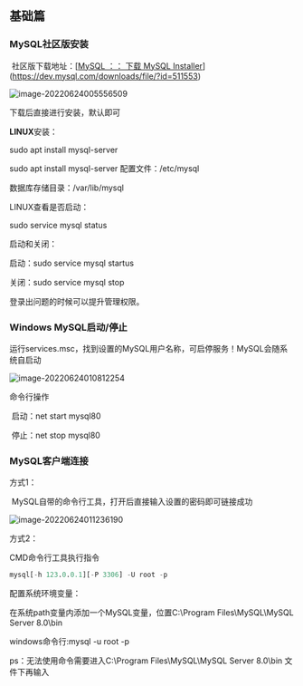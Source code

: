## 基础篇

### MySQL社区版安装

​	社区版下载地址：[[MySQL ：： 下载 MySQL Installer](https://dev.mysql.com/downloads/windows/installer/8.0.html)](https://dev.mysql.com/downloads/file/?id=511553)

![image-20220624005556509](C:\Users\43549\AppData\Roaming\Typora\typora-user-images\image-20220624005556509.png)

下载后直接进行安装，默认即可

**LINUX**安装：

sudo apt install mysql-server

sudo apt install mysql-server  配置文件：/etc/mysql

数据库存储目录：/var/lib/mysql

LINUX查看是否启动：

sudo service mysql status

启动和关闭：

启动：sudo service mysql startus

关闭：sudo service mysql stop 

登录出问题的时候可以提升管理权限。

### Windows MySQL启动/停止

​	运行services.msc，找到设置的MySQL用户名称，可启停服务！MySQL会随系统自启动

![image-20220624010812254](C:\Users\43549\AppData\Roaming\Typora\typora-user-images\image-20220624010812254.png)

命令行操作

​	启动：net start mysql80

​	停止：net stop mysql80

### MySQL客户端连接

方式1：

​	MySQL自带的命令行工具，打开后直接输入设置的密码即可链接成功

![image-20220624011236190](C:\Users\43549\AppData\Roaming\Typora\typora-user-images\image-20220624011236190.png)

方式2：

CMD命令行工具执行指令

```sql
mysql[-h 123.0.0.1][-P 3306] -U root -p
```

配置系统环境变量：

在系统path变量内添加一个MySQL变量，位置C:\Program Files\MySQL\MySQL Server 8.0\bin  

windows命令行:mysql -u root -p

ps：无法使用命令需要进入C:\Program Files\MySQL\MySQL Server 8.0\bin 文件下再输入